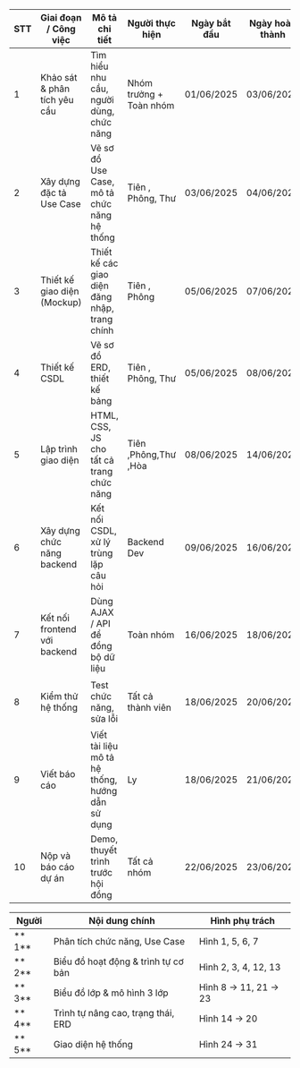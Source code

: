| STT | Giai đoạn / Công việc        | Mô tả chi tiết                                  | Người thực hiện         | Ngày bắt đầu | Ngày hoàn thành | Trạng thái      |
| --- | ---------------------------- | ----------------------------------------------- | ----------------------- | ------------ | --------------- | --------------- |
| 1   | Khảo sát & phân tích yêu cầu | Tìm hiểu nhu cầu, người dùng, chức năng         | Nhóm trưởng + Toàn nhóm | 01/06/2025   | 03/06/2025      | ✅ Đã hoàn thành |
| 2   | Xây dựng đặc tả Use Case     | Vẽ sơ đồ Use Case, mô tả chức năng hệ thống     | Tiên , Phông, Thư       | 03/06/2025   | 04/06/2025      | ✅ Đã hoàn thành |
| 3   | Thiết kế giao diện (Mockup)  | Thiết kế các giao diện đăng nhập, trang chính   | Tiên , Phông            | 05/06/2025   | 07/06/2025      | ✅ Đã hoàn thành |
| 4   | Thiết kế CSDL                | Vẽ sơ đồ ERD, thiết kế bảng                     | Tiên , Phông, Thư       | 05/06/2025   | 08/06/2025      | ✅ Đã hoàn thành |
| 5   | Lập trình giao diện          | HTML, CSS, JS cho tất cả trang chức năng        | Tiên ,Phông,Thư ,Hòa    | 08/06/2025   | 14/06/2025      | 🔄 Đang làm     |
| 6   | Xây dựng chức năng backend   | Kết nối CSDL, xử lý trùng lặp câu hỏi           | Backend Dev             | 09/06/2025   | 16/06/2025      | 🔄 Đang làm     |
| 7   | Kết nối frontend với backend | Dùng AJAX / API để đồng bộ dữ liệu              | Toàn nhóm               | 16/06/2025   | 18/06/2025      | ⏳ Chưa bắt đầu  |
| 8   | Kiểm thử hệ thống            | Test chức năng, sửa lỗi                         | Tất cả thành viên       | 18/06/2025   | 20/06/2025      | ⏳ Chưa bắt đầu  |
| 9   | Viết báo cáo                 | Viết tài liệu mô tả hệ thống, hướng dẫn sử dụng | Ly                      | 18/06/2025   | 21/06/2025      | ⏳ Chưa bắt đầu  |
| 10  | Nộp và báo cáo dự án         | Demo, thuyết trình trước hội đồng               | Tất cả nhóm             | 22/06/2025   | 23/06/2025      | ⏳ Chưa bắt đầu  |


| Người  | Nội dung chính                      | Hình phụ trách       |
| ------ | ----------------------------------- | -------------------- |
| ** 1** | Phân tích chức năng, Use Case       | Hình 1, 5, 6, 7      |
| ** 2** | Biểu đồ hoạt động & trình tự cơ bản | Hình 2, 3, 4, 12, 13 |
| ** 3** | Biểu đồ lớp & mô hình 3 lớp         | Hình 8 → 11, 21 → 23 |
| ** 4** | Trình tự nâng cao, trạng thái, ERD  | Hình 14 → 20         |
| ** 5** | Giao diện hệ thống                  | Hình 24 → 31         |
